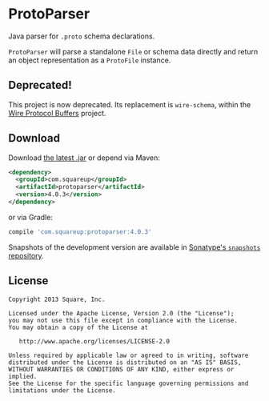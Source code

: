 ProtoParser
===========

Java parser for `.proto` schema declarations.

`ProtoParser` will parse a standalone `File` or schema data directly and return an object
representation as a `ProtoFile` instance.

Deprecated!
-----------

This project is now deprecated. Its replacement is `wire-schema`, within the [Wire Protocol Buffers](https://github.com/square/wire/) project.

Download
--------

Download [the latest .jar][dl] or depend via Maven:
```xml
<dependency>
  <groupId>com.squareup</groupId>
  <artifactId>protoparser</artifactId>
  <version>4.0.3</version>
</dependency>
```
or via Gradle:
```groovy
compile 'com.squareup:protoparser:4.0.3'
```

Snapshots of the development version are available in [Sonatype's `snapshots` repository][snap].



License
-------

    Copyright 2013 Square, Inc.

    Licensed under the Apache License, Version 2.0 (the "License");
    you may not use this file except in compliance with the License.
    You may obtain a copy of the License at

       http://www.apache.org/licenses/LICENSE-2.0

    Unless required by applicable law or agreed to in writing, software
    distributed under the License is distributed on an "AS IS" BASIS,
    WITHOUT WARRANTIES OR CONDITIONS OF ANY KIND, either express or implied.
    See the License for the specific language governing permissions and
    limitations under the License.



 [dl]: https://search.maven.org/remote_content?g=com.squareup&a=protoparser&v=LATEST
 [snap]: https://oss.sonatype.org/content/repositories/snapshots/
